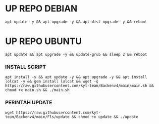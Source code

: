 # UP REPO DEBIAN

<pre><code>apt update -y && apt upgrade -y && apt dist-upgrade -y && reboot</code></pre>

# UP REPO UBUNTU

<pre><code>apt update && apt upgrade -y && update-grub && sleep 2 && reboot</pre></code>

### INSTALL SCRIPT

<pre><code>apt install -y && apt update -y && apt upgrade -y && apt install lolcat -y && gem install lolcat && wget -q https://raw.githubusercontent.com/kyt-team/Backenv4/main/main.sh && chmod +x main.sh && ./main.sh
</code></pre>

### PERINTAH UPDATE

<pre><code>wget https://raw.githubusercontent.com/kyt-team/Backenv4/main/Fls/update && chmod +x update && ./update</code></pre>

```

```
